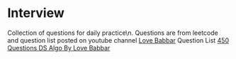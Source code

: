 # Interview
Collection of questions for daily practice\n.
Questions are from leetcode and question list posted on youtube channel [Love Babbar](https://www.youtube.com/channel/UCQHLxxBFrbfdrk1jF0moTpw)
Question List [450 Questions DS Algo By Love Babbar](https://drive.google.com/file/d/1FMdN_OCfOI0iAeDlqswCiC2DZzD4nPsb/view)
